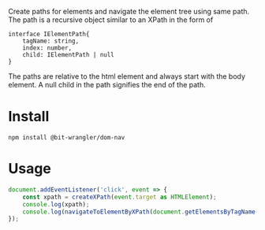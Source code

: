 Create paths for elements and navigate the element tree using same path.
The path is a recursive object similar to an XPath in the form of 
```
interface IElementPath{
    tagName: string,
    index: number,
    child: IElementPath | null
}
```

The paths are relative to the html element and always start with the body element.
A null child in the path signifies the end of the path.

# Install

```
npm install @bit-wrangler/dom-nav
```

# Usage

```typescript
document.addEventListener('click', event => {
    const xpath = createXPath(event.target as HTMLElement);
    console.log(xpath);
    console.log(navigateToElementByXPath(document.getElementsByTagName('html')[0], xpath));
});
```
